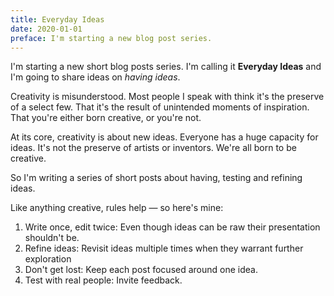 ```yaml
---
title: Everyday Ideas
date: 2020-01-01
preface: I'm starting a new blog post series.
---
```

I'm starting a new short blog posts series. I'm calling it **Everyday Ideas** and I'm going to share ideas on _having ideas_.

Creativity is misunderstood. Most people I speak with think it's the preserve of a select few. That it's the result of unintended moments of inspiration. That you're either born creative, or you're not.

At its core, creativity is about new ideas. Everyone has a huge capacity for ideas. It's not the preserve of artists or inventors. We're all born to be creative.

So I'm writing a series of short posts about having, testing and refining ideas. 

Like anything creative, rules help — so here's mine:

1. Write once, edit twice: Even though ideas can be raw their presentation shouldn't be.
2. Refine ideas: Revisit ideas multiple times when they warrant further exploration
3. Don't get lost: Keep each post focused around one idea.
4. Test with real people: Invite feedback.

